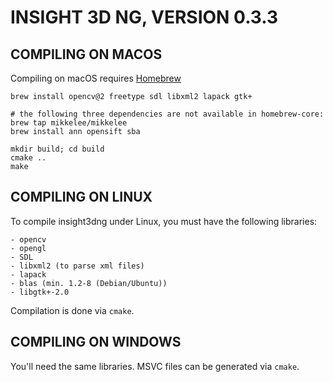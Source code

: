 INSIGHT 3D NG, VERSION 0.3.3
============================

COMPILING ON MACOS
------------------

Compiling on macOS requires [Homebrew](https://brew.sh)

```terminal
brew install opencv@2 freetype sdl libxml2 lapack gtk+

# the following three dependencies are not available in homebrew-core:
brew tap mikkelee/mikkelee
brew install ann opensift sba

mkdir build; cd build
cmake ..
make
```

COMPILING ON LINUX
------------------

To compile insight3dng under Linux, you must have the following libraries: 

	- opencv
	- opengl
	- SDL
	- libxml2 (to parse xml files)
	- lapack 
	- blas (min. 1.2-8 (Debian/Ubuntu))
	- libgtk+-2.0

Compilation is done via `cmake`.

COMPILING ON WINDOWS
--------------------

You'll need the same libraries. MSVC files can be generated via `cmake`.
